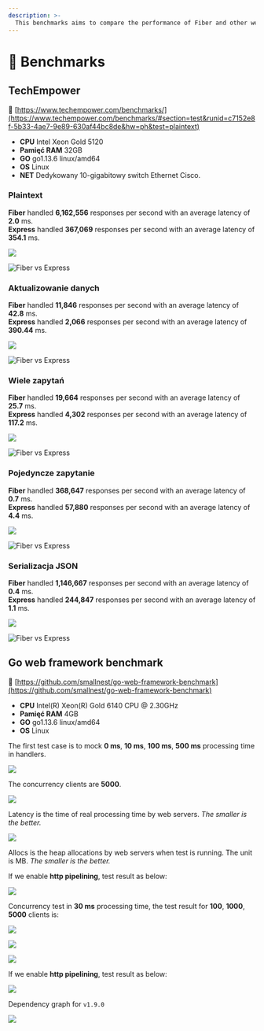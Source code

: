 ```yaml
---
description: >-
  This benchmarks aims to compare the performance of Fiber and other web frameworks.
---
```


# 🤖 Benchmarks

## TechEmpower

🔗 [https://www.techempower.com/benchmarks/](https://www.techempower.com/benchmarks/#section=test&runid=c7152e8f-5b33-4ae7-9e89-630af44bc8de&hw=ph&test=plaintext)

* **CPU** Intel Xeon Gold 5120
* **Pamięć RAM** 32GB
* **GO** go1.13.6 linux/amd64
* **OS** Linux
* **NET** Dedykowany 10-gigabitowy switch Ethernet Cisco.

### Plaintext

**Fiber** handled **6,162,556** responses per second with an average latency of **2.0** ms.  
**Express** handled **367,069** responses per second with an average latency of **354.1** ms.

![](.gitbook/assets/plaintext%20%281%29.png)

![Fiber vs Express](.gitbook/assets/plaintext_express.png)

### Aktualizowanie danych

**Fiber** handled **11,846** responses  per second with an average latency of **42.8** ms.  
**Express** handled **2,066** responses  per second with an average latency of **390.44** ms.

![](.gitbook/assets/data_updates.png)

![Fiber vs Express](.gitbook/assets/data_updates_express%20%281%29.png)

### Wiele zapytań

**Fiber** handled **19,664** responses per second with an average latency of **25.7** ms.  
**Express** handled **4,302** responses  per second with an average latency of **117.2** ms.

![](.gitbook/assets/multiple_queries%20%281%29.png)

![Fiber vs Express](.gitbook/assets/multiple_queries_express.png)

### Pojedyncze zapytanie

**Fiber** handled **368,647** responses per second with an average latency of **0.7** ms.  
**Express** handled **57,880** responses  per second with an average latency of **4.4** ms.

![](.gitbook/assets/single_query%20%282%29.png)

![Fiber vs Express](.gitbook/assets/single_query_express.png)

### Serializacja JSON

**Fiber** handled **1,146,667** responses per second with an average latency of **0.4** ms.  
**Express** handled **244,847** responses  per second with an average latency of **1.1** ms.

![](.gitbook/assets/json%20%281%29.png)

![Fiber vs Express](.gitbook/assets/json_express.png)

## Go web framework benchmark

🔗 [https://github.com/smallnest/go-web-framework-benchmark](https://github.com/smallnest/go-web-framework-benchmark)

* **CPU** Intel\(R\) Xeon\(R\) Gold 6140 CPU @ 2.30GHz
* **Pamięć RAM** 4GB
* **GO** go1.13.6 linux/amd64
* **OS** Linux

The first test case is to mock **0 ms**, **10 ms**, **100 ms**, **500 ms** processing time in handlers.

![](https://raw.githubusercontent.com/gofiber/docs/master/.gitbook/assets/benchmark.png)

The concurrency clients are **5000**.

![](https://raw.githubusercontent.com/gofiber/docs/master/.gitbook/assets/benchmark_latency.png)

Latency is the time of real processing time by web servers. _The smaller is the better._

![](https://raw.githubusercontent.com/gofiber/docs/master/.gitbook/assets/benchmark_alloc.png)

Allocs is the heap allocations by web servers when test is running. The unit is MB. _The smaller is the better._

If we enable **http pipelining**, test result as below:

![](https://raw.githubusercontent.com/gofiber/docs/master/.gitbook/assets/benchmark-pipeline.png)

Concurrency test in **30 ms** processing time, the test result for **100**, **1000**, **5000** clients is:

![](https://raw.githubusercontent.com/gofiber/docs/master/.gitbook/assets/concurrency.png)

![](https://raw.githubusercontent.com/gofiber/docs/master/.gitbook/assets/concurrency_latency.png)

![](https://raw.githubusercontent.com/gofiber/docs/master/.gitbook/assets/concurrency_alloc.png)

If we enable **http pipelining**, test result as below:

![](https://raw.githubusercontent.com/gofiber/docs/master/.gitbook/assets/concurrency-pipeline.png)

Dependency graph for `v1.9.0`

![](.gitbook/assets/graph.svg)

